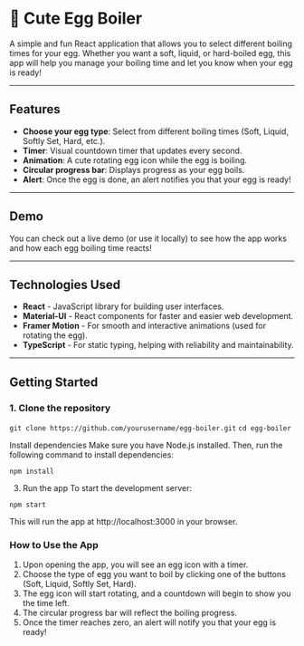 # 🥚 Cute Egg Boiler

A simple and fun React application that allows you to select different boiling times for your egg. Whether you want a soft, liquid, or hard-boiled egg, this app will help you manage your boiling time and let you know when your egg is ready!

---

## Features
- **Choose your egg type**: Select from different boiling times (Soft, Liquid, Softly Set, Hard, etc.).
- **Timer**: Visual countdown timer that updates every second.
- **Animation**: A cute rotating egg icon while the egg is boiling.
- **Circular progress bar**: Displays progress as your egg boils.
- **Alert**: Once the egg is done, an alert notifies you that your egg is ready!

---

## Demo

You can check out a live demo (or use it locally) to see how the app works and how each egg boiling time reacts!

---

## Technologies Used
- **React** - JavaScript library for building user interfaces.
- **Material-UI** - React components for faster and easier web development.
- **Framer Motion** - For smooth and interactive animations (used for rotating the egg).
- **TypeScript** - For static typing, helping with reliability and maintainability.

---

## Getting Started

### 1. Clone the repository

```git clone https://github.com/yourusername/egg-boiler.git```
```cd egg-boiler```

Install dependencies
Make sure you have Node.js installed. Then, run the following command to install dependencies:

```npm install```

3. Run the app
To start the development server:

```npm start```

This will run the app at http://localhost:3000 in your browser.

### How to Use the App
1. Upon opening the app, you will see an egg icon with a timer.
2. Choose the type of egg you want to boil by clicking one of the buttons (Soft, Liquid, Softly Set, Hard).
3. The egg icon will start rotating, and a countdown will begin to show you the time left.
4. The circular progress bar will reflect the boiling progress.
5. Once the timer reaches zero, an alert will notify you that your egg is ready!